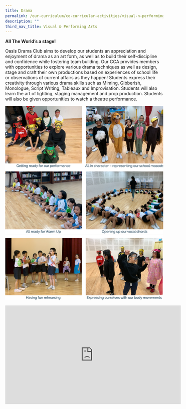 ```yaml
---
title: Drama
permalink: /our-curriculum/co-curricular-activities/visual-n-performing-arts/drama/
description: ""
third_nav_title: Visual & Performing Arts
---
```

**All The World’s a stage!**

Oasis Drama Club aims to develop our students an appreciation and enjoyment of drama as an art form, as well as to build their self-discipline and confidence while fostering team building. Our CCA provides members with opportunities to explore various drama techniques as well as design, stage and craft their own productions based on experiences of school life or observations of current affairs as they happen! Students express their creativity through various drama skills such as Miming, Gibberish, Monologue, Script Writing, Tableaux and Improvisation. Students will also learn the art of lighting, staging management and prop production. Students will also be given opportunities to watch a theatre performance.

![](/images/drama.png)
![](/images/drama2.png)

<iframe width="560" height="315" src="https://www.youtube.com/embed/EvJmj9e1a8Q" title="YouTube video player" frameborder="0" allow="accelerometer; autoplay; clipboard-write; encrypted-media; gyroscope; picture-in-picture" allowfullscreen></iframe>